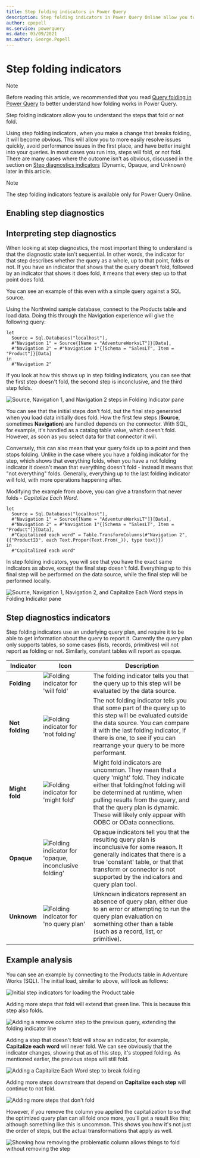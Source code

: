 ```yaml
---
title: Step folding indicators in Power Query
description: Step folding indicators in Power Query Online allow you to understand what steps fold and give insight into how to build more performant queries.
author: cpopell
ms.service: powerquery
ms.date: 03/09/2021
ms.author: George.Popell
---
```


# Step folding indicators

> [!NOTE]
> Before reading this article, we recommended that you read [Query folding in Power Query](query-folding-basics.md) to better understand how folding works in Power Query.

Step folding indicators allow you to understand the steps that fold or not fold. 

Using step folding indicators, when you make a change that breaks folding, it will become obvious. This will allow you to more easily resolve issues quickly, avoid performance issues in the first place, and have better insight into your queries. In most cases you run into, steps will fold, or not fold. There are many cases where the outcome isn't as obvious, discussed in the section on [Step diagnostics indicators](#step-diagnostics-indicators) (Dynamic, Opaque, and Unknown) later in this article.

> [!NOTE]
> The step folding indicators feature is available only for Power Query Online.

## Enabling step diagnostics



## Interpreting step diagnostics

When looking at step diagnostics, the most important thing to understand is that the diagnostic state isn't sequential. In other words, the indicator for that step describes whether the query as a whole, up to that point, folds or not. If you have an indicator that shows that the query doesn't fold, followed by an indicator that shows it does fold, it means that every step up to that point does fold.

You can see an example of this even with a simple query against a SQL source.

Using the Northwind sample database, connect to the Products table and load data. Doing this through the Navigation experience will give the following query:

```
let
  Source = Sql.Databases("localhost"),
  #"Navigation 1" = Source{[Name = "AdventureWorksLT"]}[Data],
  #"Navigation 2" = #"Navigation 1"{[Schema = "SalesLT", Item = "Product"]}[Data]
in
  #"Navigation 2"
```

If you look at how this shows up in step folding indicators, you can see that the first step doesn't fold, the second step is inconclusive, and the third step folds.

![Source, Navigation 1, and Navigation 2 steps in Folding Indicator pane](images/interpreting-step-diagnostics-1.png)

You can see that the initial steps don't fold, but the final step generated when you load data initially does fold. How the first few steps (**Source**, sometimes **Navigation**) are handled depends on the connector. With SQL, for example, it's handled as a catalog table value, which doesn't fold. However, as soon as you select data for that connector it will.

Conversely, this can also mean that your query folds up to a point and then stops folding. Unlike in the case where you have a folding indicator for the step, which shows that everything folds, when you have a not folding indicator it doesn't mean that everything doesn't fold - instead it means that "not everything" folds. Generally, everything up to the last folding indicator will fold, with more operations happening after.

Modifying the example from above, you can give a transform that never folds - *Capitalize Each Word*.

```
let
  Source = Sql.Databases("localhost"),
  #"Navigation 1" = Source{[Name = "AdventureWorksLT"]}[Data],
  #"Navigation 2" = #"Navigation 1"{[Schema = "SalesLT", Item = "Product"]}[Data],
  #"Capitalized each word" = Table.TransformColumns(#"Navigation 2", {{"ProductID", each Text.Proper(Text.From(_)), type text}})
in
  #"Capitalized each word"
  ```
  
In step folding indicators, you will see that you have the exact same indicators as above, except the final step doesn't fold. Everything up to this final step will be performed on the data source, while the final step will be performed locally.

![Source, Navigation 1, Navigation 2, and Capitalize Each Word steps in Folding Indicator pane](images/interpreting-step-diagnostics-2.png)

## Step diagnostics indicators

Step folding indicators use an underlying query plan, and require it to be able to get information about the query to report it. Currently the query plan only supports tables, so some cases (lists, records, primitives) will not report as folding or not. Similarly, constant tables will report as opaque. 

|Indicator|Icon|Description|
|---------|----|-------|
|**Folding**|![Folding indicator for 'will fold'](images/folding-small.png)|The folding indicator tells you that the query up to this step will be evaluated by the data source.|
|**Not folding**|![Folding indicator for 'not folding'](images/not-folding-small.png)|The not folding indicator tells you that some part of the query up to this step will be evaluated outside the data source. You can compare it with the last folding indicator, if there is one, to see if you can rearrange your query to be more performant.|
|**Might fold**|![Folding indicator for 'might fold'](images/might-fold-small.png)|Might fold indicators are uncommon. They mean that a query 'might' fold. They indicate either that folding/not folding will be determined at runtime, when pulling results from the query, and that the query plan is dynamic. These will likely only appear with ODBC or OData connections. |
|**Opaque**|![Folding indicator for 'opaque, inconclusive folding'](images/opaque-folding-small.png)|Opaque indicators tell you that the resulting query plan is inconclusive for some reason. It generally indicates that there is a true 'constant' table, or that that transform or connector is not supported by the indicators and query plan tool.|
|**Unknown**|![Folding indicator for 'no query plan'](images/no-query-plan-small.png)|Unknown indicators represent an absence of query plan, either due to an error or attempting to run the query plan evaluation on something other than a table (such as a record, list, or primitive).|

## Example analysis

You can see an example by connecting to the Products table in Adventure Works (SQL). The initial load, similar to above, will look as follows:

![Initial step indicators for loading the Product table](images/example-step-diagnostics-1.png)

Adding more steps that fold will extend that green line. This is because this step also folds.

![Adding a remove column step to the previous query, extending the folding indicator line](images/example-step-diagnostics-2.png)

 Adding a step that doesn't fold will show an indicator, for example, **Capitalize each word** will never fold. We can see obviously that the indicator changes, showing that as of this step, it's stopped folding. As mentioned earlier, the previous steps will still fold.

 ![Adding a Capitalize Each Word step to break folding](images/example-step-diagnostics-3.png)

 Adding more steps downstream that depend on **Capitalize each step** will continue to not fold.

 ![Adding more steps that don't fold](images/example-step-diagnostics-4.png)


 However, if you remove the column you applied the capitalization to so that the optimized query plan can all fold once more, you'll get a result like this; although something like this is uncommon. This shows you how it's not just the order of steps, but the actual transformations that apply as well.

 ![Showing how removing the problematic column allows things to fold without removing the step](images/example-step-diagnostics-5.png)
 
